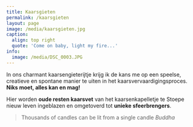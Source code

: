 ```yaml
---
title: Kaarsgieten
permalink: /kaarsgieten
layout: page
image: /media/kaarsgieten.jpg
caption:
  align: top right
  quote: 'Come on baby, light my fire...'
info:
  image: /media/DSC_0003.JPG
---
```


In ons charmant kaarsengieterijtje krijg ik de kans me op een speelse, creatieve en
spontane manier te uiten in het kaarsvervaardigingsproces.
**Niks moet, alles kan en mag!**

Hier worden **oude resten kaarsvet** van het kaarsenkapelletje te Stoepe
nieuw leven ingeblazen en omgetoverd tot **unieke sfeerbrengers**.

> Thousands of candles can be lit from a single candle *Buddha*
